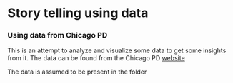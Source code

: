 # Story telling using data
### Using data from Chicago PD

This is an attempt to analyze and visualize some data to get some insights from it.
The data can be found from the Chicago PD [website](https://data.cityofchicago.org/Public-Safety/Crimes-2001-to-present-Dashboard/5cd6-ry5g)

The data is assumed to be present in the folder 
